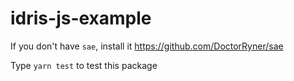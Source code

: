 # idris-js-example

If you don't have `sae`, install it https://github.com/DoctorRyner/sae

Type `yarn test` to test this package
